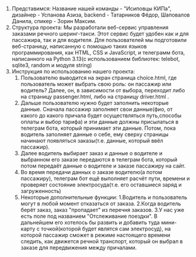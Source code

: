 1) Представимся:
Название нашей команды - "Исиповцы КИПа", дизайнер - Успанова Азиза, backend - Татарников Фёдор, Шаповалов Данила, спикер - Зорин Максим.
2) Структура проекта:
Мы разработали веб-сервис управления заказами речного шеринг-такси. Этот сервис будет удобен как и для пассажира, так и для водителя. Для пользователей мы подготовили веб-страницу, написанную с помощью таких языков программирования, как HTML, CSS и JavaScript, и телеграмм бота, написанного на Python 3.13(c использованием библиотек: telebot, sqlite3, random и модуля string)
3) Инструкция по использованию нашего проекта:
   1. Пользователю выводится на экран страница choice.html, где пользователь может выбрать свою роль: он пассажир или водитель? Далее, он, в зависимости от выбора, переходит либо на страницу passenger.html, либо на страницу driver.html .
   2. Дальше пользователю нужно будет заполнить некоторые данные. Сначала пассажир заполняет свои данные(фио, от какого до какого причала будет осуществляться путь,способы оплаты и выбор тарифа) и эти данные должны присылаться в телеграм бота, который принимает эти данные. Потом, пока водитель заполняет данные о себе, ему сверху страницы начинают появляться заказы(т.е. данные, который ввёл пассажир).
   3. Далее водитель выбирает заказ и данные о водителе и выбранном его заказе передаются в телеграм бота, который потом передаёт данные о водителе и заказе пассажиру на сайт.
   4. Во время передачи данных о заказе водителю(а потом пассажиру), телеграм бот ещё выполняет расчёт пути, времени и проверяет состояние электросуда(т.е. его оставшиеся заряд и загруженность)
   5. Некоторые дополнительные функции:
      1.Водитель и пользователь могут в любой момент отказаться от заказа.
      2.Когда водитель берёт заказ, заказ "пропадает" из перечня заказов.
      3.У нас уже есть поле под названием "Отслеживание поездки". В дальнейшем его хотелось бы развить и добавить туда мини-карту с точкой(которой будет являтся сам электросуд), на которой пассажир сможет в режиме настоящего времени следить, как движется речной транспорт, который он выбрал в заказе для передвижения между причалами.
